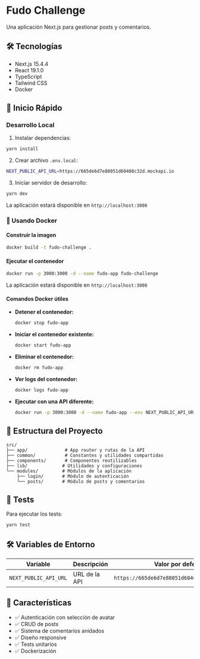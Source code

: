# Fudo Challenge

Una aplicación Next.js para gestionar posts y comentarios.

## 🛠 Tecnologías

- Next.js 15.4.4
- React 19.1.0
- TypeScript
- Tailwind CSS
- Docker

## 🚀 Inicio Rápido

### Desarrollo Local

1. Instalar dependencias:
```bash
yarn install
```

2. Crear archivo `.env.local`:
```bash
NEXT_PUBLIC_API_URL=https://665de6d7e88051d60408c32d.mockapi.io
```

3. Iniciar servidor de desarrollo:
```bash
yarn dev
```

La aplicación estará disponible en `http://localhost:3000`

### 🐳 Usando Docker

#### Construir la imagen
```bash
docker build -t fudo-challenge .
```

#### Ejecutar el contenedor
```bash
docker run -p 3000:3000 -d --name fudo-app fudo-challenge
```

La aplicación estará disponible en `http://localhost:3000`

#### Comandos Docker útiles

- **Detener el contenedor:**
  ```bash
  docker stop fudo-app
  ```

- **Iniciar el contenedor existente:**
  ```bash
  docker start fudo-app
  ```

- **Eliminar el contenedor:**
  ```bash
  docker rm fudo-app
  ```

- **Ver logs del contenedor:**
  ```bash
  docker logs fudo-app
  ```

- **Ejecutar con una API diferente:**
  ```bash
  docker run -p 3000:3000 -d --name fudo-app --env NEXT_PUBLIC_API_URL=https://otra-api.com fudo-challenge
  ```

## 📁 Estructura del Proyecto

```
src/
├── app/              # App router y rutas de la API
├── common/           # Constantes y utilidades compartidas
├── components/       # Componentes reutilizables
├── lib/             # Utilidades y configuraciones
└── modules/         # Módulos de la aplicación
    ├── login/       # Módulo de autenticación
    └── posts/       # Módulo de posts y comentarios
```

## 🧪 Tests

Para ejecutar los tests:
```bash
yarn test
```

## 🛠 Variables de Entorno

| Variable | Descripción | Valor por defecto |
|----------|-------------|-------------------|
| `NEXT_PUBLIC_API_URL` | URL de la API | `https://665de6d7e88051d60408c32d.mockapi.io` |

## 📝 Características

- ✅ Autenticación con selección de avatar
- ✅ CRUD de posts
- ✅ Sistema de comentarios anidados
- ✅ Diseño responsive
- ✅ Tests unitarios
- ✅ Dockerización

